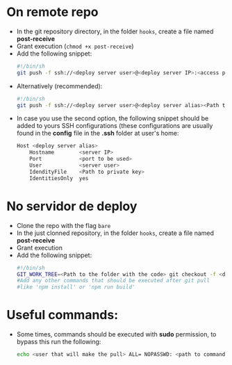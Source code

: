 # On remote repo
- In the git repository directory, in the folder `hooks`, create a file named **post-receive**
- Grant execution (`chmod +x post-receive`)
- Add the following snippet:
    ```bash
    #!/bin/sh
    git push -f ssh://<deploy server user>@<deploy server IP>:<access port><Path to the bare repo in the deploy server> <origin branch>:<destiny branch>
    ```
- Alternatively (recommended):
    ```bash
    #!/bin/sh
    git push -f ssh://<deploy server user>@<deploy server alias><Path to the bare repo in the deploy server> <origin branch>:<destiny branch>
    ```
- In case you use the second option, the following snippet should be added to yours SSH configurations
  (these configurations are usually found in the **config** file in the **.ssh** folder at user's home:
    ```bash
    Host <deploy server alias>
        Hostname        <server IP>
        Port            <port to be used>
        User            <server user>
        IdendityFile    <Path to private key>
        IdentitiesOnly  yes
    ```

# No servidor de deploy
- Clone the repo with the flag `bare`
- In the just clonned repository, in the folder `hooks`, create a file named **post-receive**
- Grant execution
- Add the following snippet:
    ```bash
    #!/bin/sh
    GIT_WORK_TREE=<Path to the folder with the code> git checkout -f <destiny branch>
    #Add any other commands that should be executed after git pull
    #like 'npm install' or 'npm run build'
    ```

# Useful commands:
- Some times, commands should be executed with **sudo** permission, to bypass this run the following:
  ```bash
  echo <user that will make the pull> ALL= NOPASSWD: <path to command executable> [flags or params if needed] | sudo tee --append /etc/sudoers > /dev/null
  ```
